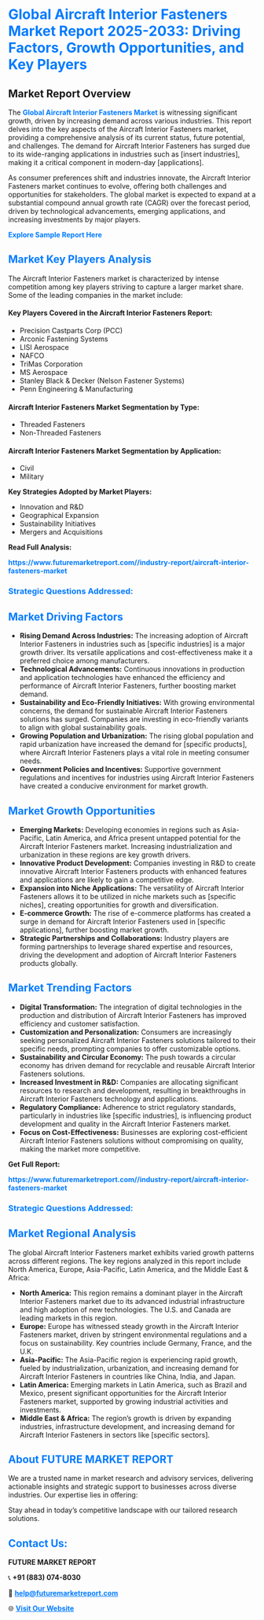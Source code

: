 <h1 style="color: #007BFF;">Global Aircraft Interior Fasteners Market Report 2025-2033: Driving Factors, Growth Opportunities, and Key Players</h1>

<section id="overview">
<h2>Market Report Overview</h2>
<p>The <a href="https://www.futuremarketreport.com//industry-report/aircraft-interior-fasteners-market" style="color: #007BFF; text-decoration: none;"><strong>Global Aircraft Interior Fasteners Market</strong></a> is witnessing significant growth, driven by increasing demand across various industries. This report delves into the key aspects of the Aircraft Interior Fasteners market, providing a comprehensive analysis of its current status, future potential, and challenges. The demand for Aircraft Interior Fasteners has surged due to its wide-ranging applications in industries such as [insert industries], making it a critical component in modern-day [applications].</p>
<p>As consumer preferences shift and industries innovate, the Aircraft Interior Fasteners market continues to evolve, offering both challenges and opportunities for stakeholders. The global market is expected to expand at a substantial compound annual growth rate (CAGR) over the forecast period, driven by technological advancements, emerging applications, and increasing investments by major players.</p>
</section>

<section id="overview">
<p><a href="https://www.futuremarketreport.com//request-sample/reportId=49525" style="color: #007BFF; text-decoration: none;"><strong>Explore Sample Report Here</strong></a></p>
</section>

<section id="key-players">
<h2 style="color: #007BFF;">Market Key Players Analysis</h2>
<p>The Aircraft Interior Fasteners market is characterized by intense competition among key players striving to capture a larger market share. Some of the leading companies in the market include:</p>
<h4>Key Players Covered in the Aircraft Interior Fasteners Report:</h4>
<ul><li>Precision Castparts Corp (PCC)</li><li>Arconic Fastening Systems</li><li>LISI Aerospace</li><li>NAFCO</li><li>TriMas Corporation</li><li>MS Aerospace</li><li>Stanley Black &amp; Decker (Nelson Fastener Systems)</li><li>Penn Engineering &amp; Manufacturing</li></ul>
<h4>Aircraft Interior Fasteners Market Segmentation by Type:</h4>
<ul><li>Threaded Fasteners</li><li>Non-Threaded Fasteners</li></ul>

<h4>Aircraft Interior Fasteners Market Segmentation by Application:</h4>
<ul><li>Civil</li><li>Military</li></ul>
<p><strong>Key Strategies Adopted by Market Players:</strong></p>
<ul>
<li>Innovation and R&D</li>
<li>Geographical Expansion</li>
<li>Sustainability Initiatives</li>
<li>Mergers and Acquisitions</li>
</ul>
</section>

<section>
<p><strong>Read Full Analysis: </strong></p><a href="https://www.futuremarketreport.com//industry-report/aircraft-interior-fasteners-market" style="color: #007BFF; text-decoration: none;"><strong>https://www.futuremarketreport.com//industry-report/aircraft-interior-fasteners-market</strong></a>
<h3 style="color: #007BFF;">Strategic Questions Addressed:</h3>
</section>

<section id="driving-factors">
<h2 style="color: #007BFF;">Market Driving Factors</h2>
<ul>
<li><strong>Rising Demand Across Industries:</strong> The increasing adoption of Aircraft Interior Fasteners in industries such as [specific industries] is a major growth driver. Its versatile applications and cost-effectiveness make it a preferred choice among manufacturers.</li>
<li><strong>Technological Advancements:</strong> Continuous innovations in production and application technologies have enhanced the efficiency and performance of Aircraft Interior Fasteners, further boosting market demand.</li>
<li><strong>Sustainability and Eco-Friendly Initiatives:</strong> With growing environmental concerns, the demand for sustainable Aircraft Interior Fasteners solutions has surged. Companies are investing in eco-friendly variants to align with global sustainability goals.</li>
<li><strong>Growing Population and Urbanization:</strong> The rising global population and rapid urbanization have increased the demand for [specific products], where Aircraft Interior Fasteners plays a vital role in meeting consumer needs.</li>
<li><strong>Government Policies and Incentives:</strong> Supportive government regulations and incentives for industries using Aircraft Interior Fasteners have created a conducive environment for market growth.</li>
</ul>
</section>

<section id="growth-opportunities">
<h2 style="color: #007BFF;">Market Growth Opportunities</h2>
<ul>
<li><strong>Emerging Markets:</strong> Developing economies in regions such as Asia-Pacific, Latin America, and Africa present untapped potential for the Aircraft Interior Fasteners market. Increasing industrialization and urbanization in these regions are key growth drivers.</li>
<li><strong>Innovative Product Development:</strong> Companies investing in R&D to create innovative Aircraft Interior Fasteners products with enhanced features and applications are likely to gain a competitive edge.</li>
<li><strong>Expansion into Niche Applications:</strong> The versatility of Aircraft Interior Fasteners allows it to be utilized in niche markets such as [specific niches], creating opportunities for growth and diversification.</li>
<li><strong>E-commerce Growth:</strong> The rise of e-commerce platforms has created a surge in demand for Aircraft Interior Fasteners used in [specific applications], further boosting market growth.</li>
<li><strong>Strategic Partnerships and Collaborations:</strong> Industry players are forming partnerships to leverage shared expertise and resources, driving the development and adoption of Aircraft Interior Fasteners products globally.</li>
</ul>
</section>

<section id="trending-factors">
<h2 style="color: #007BFF;">Market Trending Factors</h2>
<ul>
<li><strong>Digital Transformation:</strong> The integration of digital technologies in the production and distribution of Aircraft Interior Fasteners has improved efficiency and customer satisfaction.</li>
<li><strong>Customization and Personalization:</strong> Consumers are increasingly seeking personalized Aircraft Interior Fasteners solutions tailored to their specific needs, prompting companies to offer customizable options.</li>
<li><strong>Sustainability and Circular Economy:</strong> The push towards a circular economy has driven demand for recyclable and reusable Aircraft Interior Fasteners solutions.</li>
<li><strong>Increased Investment in R&D:</strong> Companies are allocating significant resources to research and development, resulting in breakthroughs in Aircraft Interior Fasteners technology and applications.</li>
<li><strong>Regulatory Compliance:</strong> Adherence to strict regulatory standards, particularly in industries like [specific industries], is influencing product development and quality in the Aircraft Interior Fasteners market.</li>
<li><strong>Focus on Cost-Effectiveness:</strong> Businesses are exploring cost-efficient Aircraft Interior Fasteners solutions without compromising on quality, making the market more competitive.</li>
</ul>
</section>

<section>
<p><strong>Get Full Report: </strong></p><a href="https://www.futuremarketreport.com//industry-report/aircraft-interior-fasteners-market" style="color: #007BFF; text-decoration: none;"><strong>https://www.futuremarketreport.com//industry-report/aircraft-interior-fasteners-market</strong></a>
<h3 style="color: #007BFF;">Strategic Questions Addressed:</h3>
</section>


<section id="regional-analysis">
<h2 style="color: #007BFF;">Market Regional Analysis</h2>
<p>The global Aircraft Interior Fasteners market exhibits varied growth patterns across different regions. The key regions analyzed in this report include North America, Europe, Asia-Pacific, Latin America, and the Middle East & Africa:</p>
<ul>
<li><strong>North America:</strong> This region remains a dominant player in the Aircraft Interior Fasteners market due to its advanced industrial infrastructure and high adoption of new technologies. The U.S. and Canada are leading markets in this region.</li>
<li><strong>Europe:</strong> Europe has witnessed steady growth in the Aircraft Interior Fasteners market, driven by stringent environmental regulations and a focus on sustainability. Key countries include Germany, France, and the U.K.</li>
<li><strong>Asia-Pacific:</strong> The Asia-Pacific region is experiencing rapid growth, fueled by industrialization, urbanization, and increasing demand for Aircraft Interior Fasteners in countries like China, India, and Japan.</li>
<li><strong>Latin America:</strong> Emerging markets in Latin America, such as Brazil and Mexico, present significant opportunities for the Aircraft Interior Fasteners market, supported by growing industrial activities and investments.</li>
<li><strong>Middle East & Africa:</strong> The region’s growth is driven by expanding industries, infrastructure development, and increasing demand for Aircraft Interior Fasteners in sectors like [specific sectors].</li>
</ul>
</section>

<footer>
<h2 style="color: #007BFF;">About FUTURE MARKET REPORT</h2>
<p>We are a trusted name in market research and advisory services, delivering actionable insights and strategic support to businesses across diverse industries. Our expertise lies in offering:</p>

<p>Stay ahead in today’s competitive landscape with our tailored research solutions.</p>

<h2 style="color: #007BFF;">Contact Us:</h2>
<p><strong>FUTURE MARKET REPORT</strong></p>
<p>📞 <strong>+91 (883) 074-8030</strong></p>
<p>📧 <strong><a href="mailto:help@futuremarketreport.com" style="color: #007BFF;">help@futuremarketreport.com</a></strong></p>
<p>🌐 <strong><a href="https://www.futuremarketreport.com/" style="color: #007BFF;">Visit Our Website</a></strong></p>
</footer>